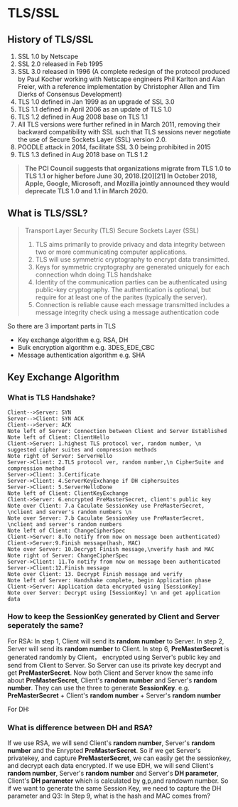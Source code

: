 # TLS/SSL
## History of TLS/SSL
1. SSL 1.0 by Netscape
2. SSL 2.0 released in Feb 1995
3. SSL 3.0 released in 1996 (A complete redesign of the protocol produced by Paul Kocher working with Netscape engineers Phil Karlton and Alan Freier, with a reference implementation by Christopher Allen and Tim Dierks of Consensus Development)
4. TLS 1.0 defined in Jan 1999 as an upgrade of SSL 3.0
5. TLS 1.1 defined in April 2006 as an update of TLS 1.0
6. TLS 1.2 defined in Aug 2008 base on TLS 1.1
7. All TLS versions were further refined in in March 2011, removing their backward compatibility with SSL such that TLS sessions never negotiate the use of Secure Sockets Layer (SSL) version 2.0.
8. POODLE attack in 2014, facilitate SSL 3.0 being prohibited in 2015
9. TLS 1.3 defined in Aug 2018 base on TLS 1.2

>**The PCI Council suggests that organizations migrate from TLS 1.0 to TLS 1.1 or higher before June 30, 2018.[20][21] In October 2018, Apple, Google, Microsoft, and Mozilla jointly announced they would deprecate TLS 1.0 and 1.1 in March 2020.**

## What is TLS/SSL?
>Transport Layer Security (TLS)
>Secure Sockets Layer (SSL)
>1. TLS aims primarily to provide privacy and data integrity between two or more communicating computer applications.
>2. TLS will use symmetric cryptography to encrypt data transimitted.
>3. Keys for symmetric cryptography are generated uniquely for each connection whdn doing TLS handshake
>4. Identity of the communication parties can be authenticated using public-key cryptography. The authentication is optional, but require for at least one of the parites (typically the server).
>5. Connection is reliable cause each message transmitted includes a message integrity check using a message authentication code

So there are 3 important parts in TLS
* Key exchange algorithm e.g. RSA, DH
* Bulk encryption algorithm e.g. 3DES_EDE_CBC
* Message authentication algorithm e.g. SHA

## Key Exchange Algorithm
### What is TLS Handshake?
```sequence
Client-->Server: SYN
Server-->Client: SYN ACK
Client-->Server: ACK
Note left of Server: Connection between Client and Server Established
Note left of Client: ClientHello
Client->Server: 1.highest TLS protocol ver, random number, \n suggested cipher suites and compression methods
Note right of Server: ServerHello
Server->Client: 2.TLS protocol ver, random number,\n CipherSuite and compression method
Server->Client: 3.Certificate 
Server->Client: 4.ServerKeyExchange if DH ciphersuites
Server->Client: 5.ServerHelloDone
Note left of Client: ClientKeyExchange
Client->Server: 6.encrypted PreMasterSecret, client's public key
Note over Client: 7.a Caculate SessionKey use PreMasterSecret, \nclient and server's random numbers \n 
Note over Server: 7.b Caculate SessionKey use PreMasterSecret, \nclient and server's random numbers
Note left of Client: ChangeCipherSpec
Client->Server: 8.To notify from now on message been authenticated)
Client->Server:9.Finish message(hash, MAC)
Note over Server: 10.Decrypt Finish message,\nverify hash and MAC
Note right of Server: ChangeCipherSpec
Server->Client: 11.To notify from now on message been authenticated
Server->Client:12.Finish message
Note over Client: 13. Decrypt Finish message and verify
Note left of Server: Handshake complete, begin Application phase
Client->Server: Application data encrypted using [SessionKey]
Note over Server: Decrypt using [SessionKey] \n and get application data
```

### How to keep the SessionKey generated by Client and Server seperately the same?
For RSA:
In step 1, Client will send its **random number** to Server.
In step 2, Server will send its **random number** to Client.
In step 6, **PreMasterSecret** is generated randomly by Client， encrypted using Server's public key and send from Client to Server. So Server can use its private key decrypt and get **PreMasterSecret**.
Now both Client and Server know the same info about **PreMasterSecret**, Client's **random number** and Server's **random number**. They can use the three to generate **SessionKey**.
e.g. **PreMasterSecret** + Client's **random number** + Server's **random number**

For DH:


### What is difference between DH and RSA?
If we use RSA, we will send Client's **random number**, Server's **random number** and the Enrypted **PreMasterSecret**. So if we get Server's privatekey, and capture **PreMasterSecret**, we can easily get the sessionkey, and decrypt each data encrypted.
If we use EDH, we will send Client's **random number**, Server's **random number** and Server's **DH parameter**, Client's **DH parameter** which is calculated by g,p,and randowm number. So if we want to generate the same Session Key, we need to capture the DH parameter and 
Q3: In Step 9, what is the hash and MAC comes from?



